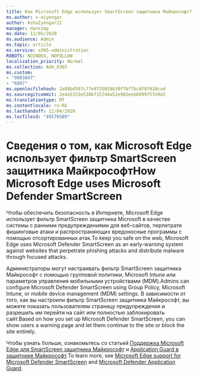 ```yaml
---
title: Как Microsoft Edge использует SmartScreen защитника Майкрософт?
ms.author: v-aiyengar
author: AshaIyengar21
manager: dansimp
ms.date: 12/05/2020
ms.audience: Admin
ms.topic: article
ms.service: o365-administration
ROBOTS: NOINDEX, NOFOLLOW
localization_priority: Normal
ms.collection: Adm_O365
ms.custom:
- "9003847"
- "6897"
ms.openlocfilehash: 2a08bd507c77e9735028b30f7bf7bc8f8f018cad
ms.sourcegitcommit: 2e4a5153e530bf15744a52e982eeb0d99757e9d2
ms.translationtype: MT
ms.contentlocale: ru-RU
ms.lasthandoff: 12/04/2020
ms.locfileid: "49576589"
---
```

# <a name="how-microsoft-edge-uses-microsoft-defender-smartscreen"></a><span data-ttu-id="d211e-102">Сведения о том, как Microsoft Edge использует фильтр SmartScreen защитника Майкрософт</span><span class="sxs-lookup"><span data-stu-id="d211e-102">How Microsoft Edge uses Microsoft Defender SmartScreen</span></span>

<span data-ttu-id="d211e-103">Чтобы обеспечить безопасность в Интернете, Microsoft Edge использует фильтр SmartScreen защитника Microsoft в качестве системы с ранними предупреждениями для веб-сайтов, перпетрате фишинговые атаки и распространяющих вредоносные программы с помощью отсортированных атак.</span><span class="sxs-lookup"><span data-stu-id="d211e-103">To keep you safe on the web, Microsoft Edge uses Microsoft Defender SmartScreen as an early-warning system against websites that perpetrate phishing attacks and distribute malware through focused attacks.</span></span>

<span data-ttu-id="d211e-104">Администраторы могут настраивать фильтр SmartScreen защитника Майкрософт с помощью групповой политики, Microsoft Intune или параметров управления мобильными устройствами (MDM).</span><span class="sxs-lookup"><span data-stu-id="d211e-104">Admins can configure Microsoft Defender SmartScreen using Group Policy, Microsoft Intune, or mobile device management (MDM) settings.</span></span> <span data-ttu-id="d211e-105">В зависимости от того, как вы настроили фильтр SmartScreen защитника Майкрософт, вы можете показать пользователям страницу предупреждения и разрешить им перейти на сайт или полностью заблокировать сайт.</span><span class="sxs-lookup"><span data-stu-id="d211e-105">Based on how you set up Microsoft Defender SmartScreen, you can show users a warning page and let them continue to the site or block the site entirely.</span></span>

<span data-ttu-id="d211e-106">Чтобы узнать больше, ознакомьтесь со статьей [Поддержка Microsoft Edge для SmartScreen защитника Майкрософт](https://go.microsoft.com/fwlink/?linkid=2133081) и [Application Guard в защитнике Майкрософт](https://go.microsoft.com/fwlink/?linkid=2132839).</span><span class="sxs-lookup"><span data-stu-id="d211e-106">To learn more, see [Microsoft Edge support for Microsoft Defender SmartScreen](https://go.microsoft.com/fwlink/?linkid=2133081) and [Microsoft Defender Application Guard](https://go.microsoft.com/fwlink/?linkid=2132839).</span></span>